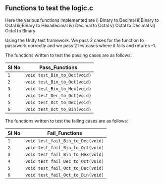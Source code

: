 ## Functions to test the logic.c
  Here the various functions implemented are 
  i) Binary to Decimal
  ii)Binary to Octal
  iii)Binary to Hexadecimal
  iv) Decimal to Octal
  v) Octal to Decimal
  vi) Octal to Binary
  
  Using the Unity test framework. We pass 2 cases for the function to pass/work correctly and we pass 2 testcases where it fails and returns -1.
  
  The functions written to test the passing cases are as follows:

 Sl No  |       Pass_Functions            |         
 -------|---------------------------------|
  `1`   |  `void test_Bin_to_Dec(void)`   | 
  `2`   |  `void test_Bin_to_Oct(void)`   |
  `3`   |   `void test_Bin_to_Hex(void)`  |
  `4`   |   `void test_Dec_to_Oct(void)`  |
  `5`   |   `void test_Oct_to_Dec(void)`  |
  `6`   |   `void test_Oct_to_Bin(void)`  |
  
  The functions written to test the failing cases are as follows:
  
 Sl No  |       Fail_Functions                 |         
--------|--------------------------------------|
  `1`   |  `void test_fail_Bin_to_Dec(void)`   | 
  `2`   |  `void test_fail_Bin_to_Oct(void)`   |
  `3`   |   `void test_fail_Bin_to_Hex(void)`  |
  `4`   |   `void test_fail_Dec_to_Oct(void)`  |
  `5`   |   `void test_fail_Oct_to_Dec(void)`  |
  `6`   |   `void test_fail_Oct_to_Bin(void)`  |
